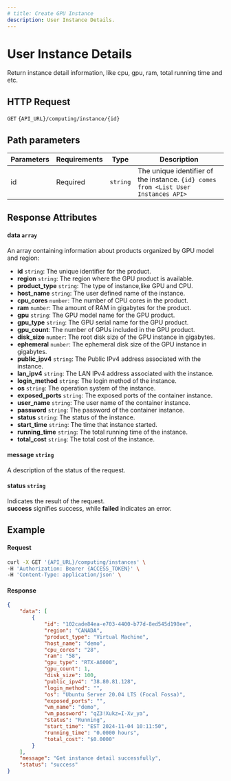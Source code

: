 ```yaml
---
# title: Create GPU Instance
description: User Instance Details.
---
```


# User Instance Details

Return instance detail information, like cpu, gpu, ram, total running time and etc.

## HTTP Request

`GET` `{API_URL}/computing/instance/{id}`

## Path parameters

| Parameters     | Requirements      | Type       | Description      |
|---------------|--------------------|----------------|----------------|
| id      | Required    | `string`       | The unique identifier of the instance. `{id} comes from <List User Instances API>` |

## Response Attributes

#### data `array`

An array containing information about products organized by GPU model and region:

- **id** `string`: The unique identifier for the product.
- **region** `string`: The region where the GPU product is available.
- **product_type** `string`: The type of instance,like GPU and CPU.
- **host_name** `string`: The user defined name of the instance.
- **cpu_cores** `number`: The number of CPU cores in the product.
- **ram** `number`: The amount of RAM in gigabytes for the product.
- **gpu** `string`: The GPU model name for the GPU product.
- **gpu_type** `string`: The GPU serial name for the GPU product.
- **gpu_count**: The number of GPUs included in the GPU product.
- **disk_size** `number`: The root disk size of the GPU instance in gigabytes.
- **ephemeral** `number`: The ephemeral disk size of the GPU instance in gigabytes.
- **public_ipv4** `string`: The Public IPv4 address associated with the instance.
- **lan_ipv4** `string`: The LAN IPv4 address associated with the instance.
- **login_method** `string`: The login method of the instance.
- **os** `string`: The operation system of the instance.
- **exposed_ports** `string`: The exposed ports of the container instance.
- **user_name** `string`: The user name of the container instance.
- **password** `string`: The password of the container instance.
- **status** `string`: The status of the instance.
- **start_time** `string`: The time that instance started.
- **running_time** `string`: The total running time of the instance.
- **total_cost** `string`: The total cost of the instance.

#### message `string`

A description of the status of the request.

#### status `string`

  Indicates the result of the request.  
  **success** signifies success, while **failed** indicates an error.

## Example

#### Request

```bash
curl -X GET '{API_URL}/computing/instances' \
-H 'Authorization: Bearer {ACCESS_TOKEN}' \
-H 'Content-Type: application/json' \

```

#### Response

```json
{
    "data": [
        {
            "id": "102cade84ea-e703-4400-b77d-8ed545d198ee",
            "region": "CANADA",
            "product_type": "Virtual Machine",
            "host_name": "demo",
            "cpu_cores": "28",
            "ram": "58",
            "gpu_type": "RTX-A6000",
            "gpu_count": 1,
            "disk_size": 100,
            "public_ipv4": "38.80.81.128",
            "login_method": "",
            "os": "Ubuntu Server 20.04 LTS (Focal Fossa)",
            "exposed_ports": "",
            "vm_name": "demo",
            "vm_password": "qZ3!Xukz=I-Xv_ya",
            "status": "Running",
            "start_time": "EST 2024-11-04 10:11:50",
            "running_time": "0.0000 hours",
            "total_cost": "$0.0000"
        }
    ],
    "message": "Get instance detail successfully",
    "status": "success"
}

```
